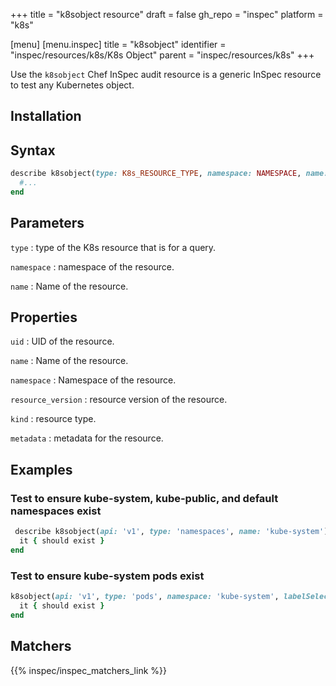+++
title = "k8sobject resource"
draft = false
gh_repo = "inspec"
platform = "k8s"

[menu]
  [menu.inspec]
    title = "k8sobject"
    identifier = "inspec/resources/k8s/K8s Object"
    parent = "inspec/resources/k8s"
+++


Use the `k8sobject` Chef InSpec audit resource is a generic InSpec resource to test any Kubernetes object.

## Installation

## Syntax

```ruby
describe k8sobject(type: K8s_RESOURCE_TYPE, namespace: NAMESPACE, name: RESOURCE_NAME) do
  #...
end
```

## Parameters

`type`
: type of the K8s resource that is for a query.

`namespace`
: namespace of the resource.

`name`
: Name of the resource.

## Properties

`uid`
: UID of the resource. 

`name`
: Name of the resource.

`namespace`
: Namespace of the resource.

`resource_version`
: resource version of the resource.

`kind`
: resource type.

`metadata`
: metadata for the resource.

## Examples

### Test to ensure kube-system, kube-public, and default namespaces exist

```ruby
 describe k8sobject(api: 'v1', type: 'namespaces', name: 'kube-system') do
  it { should exist }
end
```

### Test to ensure kube-system pods exist

```ruby
k8sobject(api: 'v1', type: 'pods', namespace: 'kube-system', labelSelector: 'k8s-app=kube-proxy') do
  it { should exist }
end
```

## Matchers

{{% inspec/inspec_matchers_link %}}
